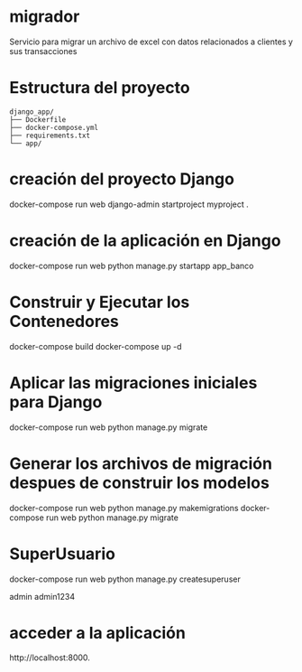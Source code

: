 # migrador
Servicio para migrar un archivo de excel con datos relacionados a clientes y sus transacciones

# Estructura del proyecto
    django_app/
    ├── Dockerfile
    ├── docker-compose.yml
    ├── requirements.txt
    └── app/

# creación  del proyecto Django
docker-compose run web django-admin startproject myproject .

# creación  de la aplicación en Django
docker-compose run web python manage.py startapp app_banco

# Construir y Ejecutar los Contenedores
docker-compose build
docker-compose up -d

# Aplicar las migraciones iniciales para Django
docker-compose run web python manage.py migrate

# Generar los archivos de migración despues de construir los modelos
docker-compose run web python manage.py makemigrations
docker-compose run web python manage.py migrate

# SuperUsuario
docker-compose run web python manage.py createsuperuser

admin
admin1234

# acceder a la aplicación
 http://localhost:8000.